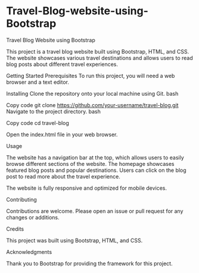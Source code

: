 # Travel-Blog-website-using-Bootstrap

Travel Blog Website using Bootstrap

This project is a travel blog website built using Bootstrap, HTML, and CSS. The website showcases various travel destinations and allows users to read blog posts about different travel experiences.

Getting Started
Prerequisites
To run this project, you will need a web browser and a text editor.

Installing
Clone the repository onto your local machine using Git.
bash

Copy code
git clone https://github.com/your-username/travel-blog.git
Navigate to the project directory.
bash

Copy code
cd travel-blog

Open the index.html file in your web browser.

Usage

The website has a navigation bar at the top, which allows users to easily browse different sections of the website. The homepage showcases featured blog posts and popular destinations. Users can click on the blog post to read more about the travel experience.

The website is fully responsive and optimized for mobile devices.

Contributing

Contributions are welcome. Please open an issue or pull request for any changes or additions.

Credits

This project was built using Bootstrap, HTML, and CSS.

Acknowledgments

Thank you to Bootstrap for providing the framework for this project.

